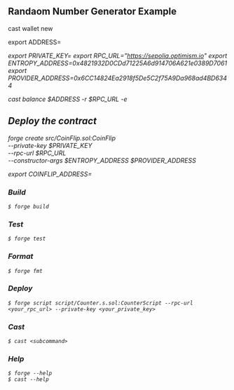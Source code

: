 ## Randaom Number Generator Example

cast wallet new

export ADDRESS=<address from above>
export PRIVATE_KEY=<your private key from above>
export RPC_URL="https://sepolia.optimism.io"
export ENTROPY_ADDRESS=0x4821932D0CDd71225A6d914706A621e0389D7061
export PROVIDER_ADDRESS=0x6CC14824Ea2918f5De5C2f75A9Da968ad4BD6344


cast balance $ADDRESS -r $RPC_URL -e

## Deploy the contract
forge create src/CoinFlip.sol:CoinFlip \
--private-key $PRIVATE_KEY \
--rpc-url $RPC_URL \
--constructor-args $ENTROPY_ADDRESS $PROVIDER_ADDRESS

export COINFLIP_ADDRESS=<Deployed to address from above>



### Build

```shell
$ forge build
```

### Test

```shell
$ forge test
```

### Format

```shell
$ forge fmt
```

### Deploy

```shell
$ forge script script/Counter.s.sol:CounterScript --rpc-url <your_rpc_url> --private-key <your_private_key>
```

### Cast

```shell
$ cast <subcommand>
```

### Help

```shell
$ forge --help
$ cast --help
```
